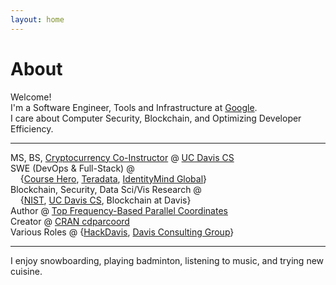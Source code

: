 ```yaml
---
layout: home
---
```

# About 

Welcome! <br>
I'm a Software Engineer, Tools and Infrastructure at [Google](https://www.google.com/). <br>
I care about Computer Security, Blockchain, and Optimizing Developer Efficiency.<br>

---

MS, BS, [Cryptocurrency Co-Instructor](https://rylanschaeffer.github.io/resources/198FCourseSyllabus.pdf) @ [UC Davis CS](https://www.cs.ucdavis.edu)<br>
SWE (DevOps &amp; Full-Stack) @ <br>
&nbsp;&nbsp;&nbsp;&nbsp;{[Course Hero](https://www.coursehero.com), [Teradata](https://www.teradata.com), [IdentityMind Global](https://www.identitymindglobal.com)}<br>
Blockchain, Security, Data Sci/Vis Research @ <br>
&nbsp;&nbsp;&nbsp;&nbsp;{[NIST](https://www.nist.gov), [UC Davis CS](https://www.cs.ucdavis.edu), Blockchain at Davis}<br>
Author @ [Top Frequency-Based Parallel Coordinates](https://arxiv.org/abs/1709.00665)<br>
Creator @ [CRAN cdparcoord](https://CRAN.R-project.org/package=cdparcoord)<br>
Various Roles @ {[HackDavis](https://hackdavis.io/), [Davis Consulting Group](https://davisconsultinggroup.org)}<br>

---

I enjoy snowboarding, playing badminton, listening to music, and trying new cuisine. 
